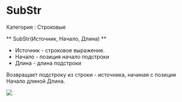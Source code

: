 ﻿
# SubStr

Категория : Строковые

** SubStr(Источник, Начало, Длина) **

* Источник - строковое выражение.
* Начало - позиция начало подстроки
* Длина - длина подстроки

Возвращает подстроку из строки - источника, начиная с позиции Начало длиной Длина.

![](/mediatag>Строковые)

